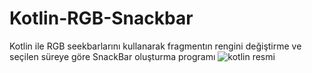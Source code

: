 # Kotlin-RGB-Snackbar
Kotlin ile RGB seekbarlarını kullanarak fragmentın rengini değiştirme ve seçilen süreye göre  SnackBar oluşturma  programı 
![kotlin resmi](https://www.youtube.com/watch?v=PD2zt8xEQQg)

